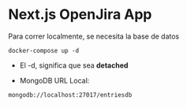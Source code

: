 # Next.js OpenJira App

Para correr localmente, se necesita la base de datos

```
docker-compose up -d
```

- El -d, significa que sea **detached**

- MongoDB URL Local:

```
mongodb://localhost:27017/entriesdb
```

